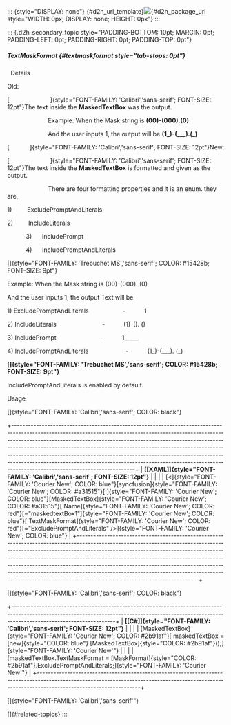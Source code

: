 ::: {style="DISPLAY: none"}
[](ms-xhelp:///?Id=d2h_url_template){#d2h_url_template}![](!package_url!){#d2h_package_url style="WIDTH: 0px; DISPLAY: none; HEIGHT: 0px"}
:::

::: {.d2h_secondary_topic style="PADDING-BOTTOM: 10pt; MARGIN: 0pt; PADDING-LEFT: 0pt; PADDING-RIGHT: 0pt; PADDING-TOP: 0pt"}
##### TextMaskFormat {#textmaskformat style="tab-stops: 0pt"}

  Details

Old:

[                        ]{style="FONT-FAMILY: 'Calibri','sans-serif'; FONT-SIZE: 12pt"}The text inside the **MaskedTextBox** was the output.

                        Example: When the Mask string is **(00)-(000).(0)**

                        And the user inputs 1, the output will be **(1\_)-(\_\_\_).(\_)**

[            ]{style="FONT-FAMILY: 'Calibri','sans-serif'; FONT-SIZE: 12pt"}New:

[                        ]{style="FONT-FAMILY: 'Calibri','sans-serif'; FONT-SIZE: 12pt"}The text inside the **MaskedTextBox** is formatted and given as the output.

                        There are four formatting properties and it is an enum. they are,

1)         ExcludePromptAndLiterals

2)         IncludeLiterals

           3)      IncludePrompt

           4)      IncludePromptAndLiterals

[]{style="FONT-FAMILY: 'Trebuchet MS','sans-serif'; COLOR: #15428b; FONT-SIZE: 9pt"} 

Example: When the Mask string is (00)-(000). (0)

And the user inputs 1, the output Text will be

1\) ExcludePromptAndLiterals                    -           1

2\) IncludeLiterals                           -           (1)-(). ()

3\) IncludePrompt                          -           1\_\_\_\_\_

4\) IncludePromptAndLiterals                      -           (1\_)-(\_\_\_). (\_)

**[]{style="FONT-FAMILY: 'Trebuchet MS','sans-serif'; COLOR: #15428b; FONT-SIZE: 9pt"}** 

IncludePromptAndLiterals is enabled by default.

Usage

[]{style="FONT-FAMILY: 'Calibri','sans-serif'; COLOR: black"} 

+--------------------------------------------------------------------------------------------------------------------------------------------------------------------------------------------------------------------------------------------------------------------------------------------------------------------------------------------------------------------------------------------------------------------------------------------------------------------------------------------------------------------------------+
| **[\[XAML\]]{style="FONT-FAMILY: 'Calibri','sans-serif'; FONT-SIZE: 12pt"}**                                                                                                                                                                                                                                                                                                                                                                                                                                                   |
|                                                                                                                                                                                                                                                                                                                                                                                                                                                                                                                                |
| [\<]{style="FONT-FAMILY: 'Courier New'; COLOR: blue"}[syncfusion]{style="FONT-FAMILY: 'Courier New'; COLOR: #a31515"}[:]{style="FONT-FAMILY: 'Courier New'; COLOR: blue"}[MaskedTextBox]{style="FONT-FAMILY: 'Courier New'; COLOR: #a31515"}[ Name]{style="FONT-FAMILY: 'Courier New'; COLOR: red"}[=\"maskedtextBox1\"]{style="FONT-FAMILY: 'Courier New'; COLOR: blue"}[ TextMaskFormat]{style="FONT-FAMILY: 'Courier New'; COLOR: red"}[=\"ExcludePromptAndLiterals\" /\>]{style="FONT-FAMILY: 'Courier New'; COLOR: blue"} |
+--------------------------------------------------------------------------------------------------------------------------------------------------------------------------------------------------------------------------------------------------------------------------------------------------------------------------------------------------------------------------------------------------------------------------------------------------------------------------------------------------------------------------------+

[]{style="FONT-FAMILY: 'Calibri','sans-serif'; COLOR: black"} 

+-------------------------------------------------------------------------------------------------------------------------------------------------------------------------------------------------+
| **[\[C#\]]{style="FONT-FAMILY: 'Calibri','sans-serif'; FONT-SIZE: 12pt"}**                                                                                                                      |
|                                                                                                                                                                                                 |
| [MaskedTextBox]{style="FONT-FAMILY: 'Courier New'; COLOR: #2b91af"}[ maskedTextBox = [new]{style="COLOR: blue"} [MaskedTextBox]{style="COLOR: #2b91af"}();]{style="FONT-FAMILY: 'Courier New'"} |
|                                                                                                                                                                                                 |
| [maskedTextBox.TextMaskFormat = [MaskFormat]{style="COLOR: #2b91af"}.ExcludePromptAndLiterals;]{style="FONT-FAMILY: 'Courier New'"}                                                             |
+-------------------------------------------------------------------------------------------------------------------------------------------------------------------------------------------------+

[]{style="FONT-FAMILY: 'Calibri','sans-serif'"} 

[]{#related-topics}
:::
